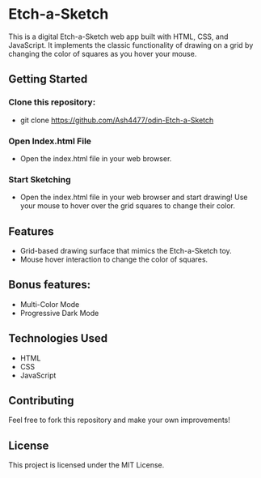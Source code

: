 # Etch-a-Sketch
This is a digital Etch-a-Sketch web app built with HTML, CSS, and JavaScript. It implements the classic functionality of drawing on a grid by changing the color of squares as you hover your mouse.

## Getting Started
### Clone this repository:
- git clone https://github.com/Ash4477/odin-Etch-a-Sketch
### Open Index.html File
- Open the index.html file in your web browser.
### Start Sketching
- Open the index.html file in your web browser and start drawing! Use your mouse to hover over the grid squares to change their color.

## Features
- Grid-based drawing surface that mimics the Etch-a-Sketch toy.
- Mouse hover interaction to change the color of squares.

## Bonus features: 
- Multi-Color Mode
- Progressive Dark Mode

## Technologies Used
- HTML
- CSS
- JavaScript

## Contributing
Feel free to fork this repository and make your own improvements!

## License
This project is licensed under the MIT License.
